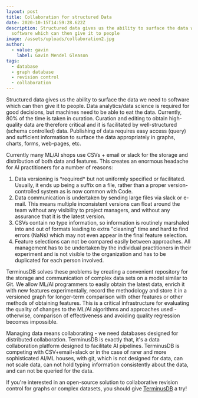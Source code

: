 ```yaml
---
layout: post
title: Collaboration for structured Data
date: 2020-10-15T14:59:28.622Z
description: Structured data gives us the ability to surface the data we need to
  software which can then give it to people
image: /assets/uploads/collaboration2.jpg
author:
  - value: gavin
    label: Gavin Mendel Gleason
tags:
  - database
  - graph database
  - revision control
  - collaboration
---
```

Structured data gives us the ability to surface the data we need to software which can then give it to people. Data analytics/data science is required for good decisions, but machines need to be able to eat the data. Currently, 80% of the time is taken in curation. Curation and editing to obtain high-quality data are therefore critical and it is facilitated by well-structured (schema controlled) data. Publishing of data requires easy access (query) and sufficient information to surface the data appropriately in graphs, charts, forms, web-pages, etc.

Currently many ML/AI shops use CSVs + email or slack for the storage and distribution of both data and features. This creates an enormous headache for AI practitioners for a number of reasons:

1. Data versioning is \*required\* but not uniformly specified or facilitated. Usually, it ends up being a suffix on a file, rather than a proper version-controlled system as is now common with Code.
2. Data communication is undertaken by sending large files via slack or e-mail. This means multiple inconsistent versions can float around the team without any visibility to project managers, and without any assurance that it is the latest version.
3. CSVs contain no type information, so information is routinely marshaled into and out of formats leading to extra "cleaning" time and hard to find errors (NaNs) which may not even appear in the final feature selection.
4. Feature selections can not be compared easily between approaches. All management has to be undertaken by the individual practitioners in their experiment and is not visible to the organization and has to be duplicated for each person involved.

TerminusDB solves these problems by creating a convenient repository for the storage and communication of complex data sets on a model similar to Git. We allow ML/AI programmers to easily obtain the latest data, enrich it with new features experimentally, record the methodology and store it in a versioned graph for longer-term comparison with other features or other methods of obtaining features. This is a critical infrastructure for evaluating the quality of changes to the ML/AI algorithms and approaches used - otherwise, comparison of effectiveness and avoiding quality regression becomes impossible.

Managing data means collaborating - we need databases designed for distributed collaboration. TerminusDB is exactly that, it's a data collaboration platform designed to facilitate AI pipelines. TerminusDB is competing with CSV+email+slack or in the case of rarer and more sophisticated AI/ML houses, with git, which is not designed for data, can not scale data, can not hold typing information consistently about the data, and can not be queried for the data.

If you're interested in an open-source solution to collaborative revision control for graphs or complex datasets, you should give [TerminusDB](https://terminusdb.com/) a try!
